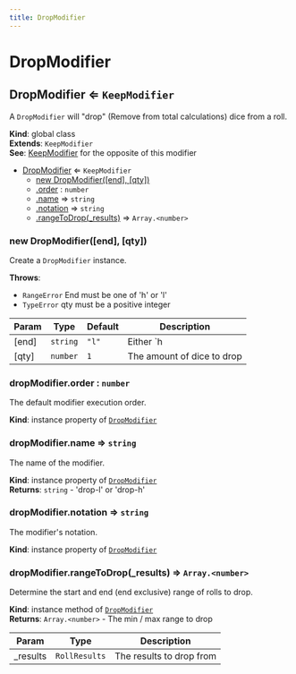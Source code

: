 ```yaml
---
title: DropModifier
---
```


# DropModifier

<a name="DropModifier"></a>

## DropModifier ⇐ <code>KeepModifier</code>
A `DropModifier` will "drop" (Remove from total calculations) dice from a roll.

**Kind**: global class  
**Extends**: <code>KeepModifier</code>  
**See**: [KeepModifier](KeepModifier) for the opposite of this modifier  

* [DropModifier](#DropModifier) ⇐ <code>KeepModifier</code>
    * [new DropModifier([end], [qty])](#new_DropModifier_new)
    * [.order](#DropModifier+order) : <code>number</code>
    * [.name](#DropModifier+name) ⇒ <code>string</code>
    * [.notation](#DropModifier+notation) ⇒ <code>string</code>
    * [.rangeToDrop(_results)](#DropModifier+rangeToDrop) ⇒ <code>Array.&lt;number&gt;</code>

<a name="new_DropModifier_new"></a>

### new DropModifier([end], [qty])
Create a `DropModifier` instance.

**Throws**:

- <code>RangeError</code> End must be one of 'h' or 'l'
- <code>TypeError</code> qty must be a positive integer


| Param | Type | Default | Description |
| --- | --- | --- | --- |
| [end] | <code>string</code> | <code>&quot;l&quot;</code> | Either `h|l` to drop highest or lowest |
| [qty] | <code>number</code> | <code>1</code> | The amount of dice to drop |

<a name="DropModifier+order"></a>

### dropModifier.order : <code>number</code>
The default modifier execution order.

**Kind**: instance property of [<code>DropModifier</code>](#DropModifier)  
<a name="DropModifier+name"></a>

### dropModifier.name ⇒ <code>string</code>
The name of the modifier.

**Kind**: instance property of [<code>DropModifier</code>](#DropModifier)  
**Returns**: <code>string</code> - 'drop-l' or 'drop-h'  
<a name="DropModifier+notation"></a>

### dropModifier.notation ⇒ <code>string</code>
The modifier's notation.

**Kind**: instance property of [<code>DropModifier</code>](#DropModifier)  
<a name="DropModifier+rangeToDrop"></a>

### dropModifier.rangeToDrop(_results) ⇒ <code>Array.&lt;number&gt;</code>
Determine the start and end (end exclusive) range of rolls to drop.

**Kind**: instance method of [<code>DropModifier</code>](#DropModifier)  
**Returns**: <code>Array.&lt;number&gt;</code> - The min / max range to drop  

| Param | Type | Description |
| --- | --- | --- |
| _results | <code>RollResults</code> | The results to drop from |

